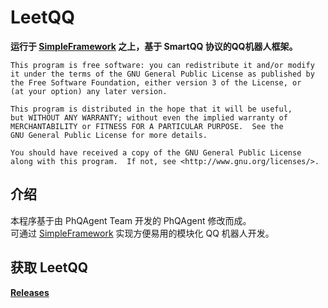 LeetQQ
===========

__运行于 [SimpleFramework](https://github.com/iTXTech/SimpleFramework) 之上，基于 SmartQQ 协议的QQ机器人框架。__

	This program is free software: you can redistribute it and/or modify
	it under the terms of the GNU General Public License as published by
	the Free Software Foundation, either version 3 of the License, or
	(at your option) any later version.

	This program is distributed in the hope that it will be useful,
	but WITHOUT ANY WARRANTY; without even the implied warranty of
	MERCHANTABILITY or FITNESS FOR A PARTICULAR PURPOSE.  See the
	GNU General Public License for more details.

	You should have received a copy of the GNU General Public License
	along with this program.  If not, see <http://www.gnu.org/licenses/>.

介绍
-----------
本程序基于由 PhQAgent Team 开发的 PhQAgent 修改而成。<br>
可通过 [SimpleFramework](https://github.com/iTXTech/SimpleFramework) 实现方便易用的模块化 QQ 机器人开发。

获取 LeetQQ
-----------
__[Releases](https://github.com/PhQAgent/LeetQQ/releases)__